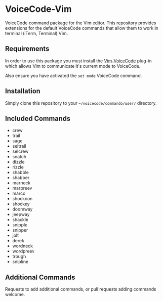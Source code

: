 # VoiceCode-Vim

VoiceCode command package for the Vim editor. This repository provides
extensions for the default VoiceCode commands that allow them to work in
terminal (iTerm, Terminal) Vim.

## Requirements

In order to use this package you must install the
[Vim-VoiceCode](https://github.com/VoiceCode/vim-voicecode) plug-in which
allows Vim to communicate it's current mode to VoiceCode.

Also ensure you have activated the `set mode` VoiceCode command.

## Installation

Simply clone this repository to your `~/voicecode/commando/user/` directory.

## Included Commands

  - crew
  - trail
  - sage
  - seltrail
  - selcrew
  - snatch
  - dizzle
  - rizzle
  - shabble
  - shabber
  - marneck
  - marpreev
  - marco
  - shockoon
  - shockey
  - doomway
  - jeepway
  - shackle
  - snipple
  - snipper
  - jolt
  - derek
  - wordneck
  - wordpreev
  - trough
  - snipline

## Additional Commands

Requests to add additional commands, or pull requests adding commands welcome.
